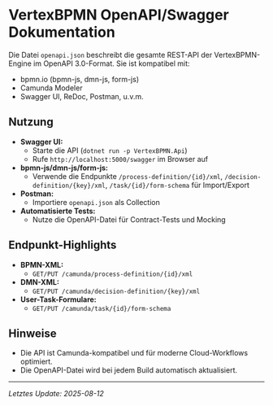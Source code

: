 # VertexBPMN OpenAPI/Swagger Dokumentation

Die Datei `openapi.json` beschreibt die gesamte REST-API der VertexBPMN-Engine im OpenAPI 3.0-Format. Sie ist kompatibel mit:
- bpmn.io (bpmn-js, dmn-js, form-js)
- Camunda Modeler
- Swagger UI, ReDoc, Postman, u.v.m.

## Nutzung

- **Swagger UI:**
  - Starte die API (`dotnet run -p VertexBPMN.Api`)
  - Rufe `http://localhost:5000/swagger` im Browser auf
- **bpmn-js/dmn-js/form-js:**
  - Verwende die Endpunkte `/process-definition/{id}/xml`, `/decision-definition/{key}/xml`, `/task/{id}/form-schema` für Import/Export
- **Postman:**
  - Importiere `openapi.json` als Collection
- **Automatisierte Tests:**
  - Nutze die OpenAPI-Datei für Contract-Tests und Mocking

## Endpunkt-Highlights

- **BPMN-XML:**
  - `GET/PUT /camunda/process-definition/{id}/xml`
- **DMN-XML:**
  - `GET/PUT /camunda/decision-definition/{key}/xml`
- **User-Task-Formulare:**
  - `GET/PUT /camunda/task/{id}/form-schema`

## Hinweise
- Die API ist Camunda-kompatibel und für moderne Cloud-Workflows optimiert.
- Die OpenAPI-Datei wird bei jedem Build automatisch aktualisiert.

---

*Letztes Update: 2025-08-12*
